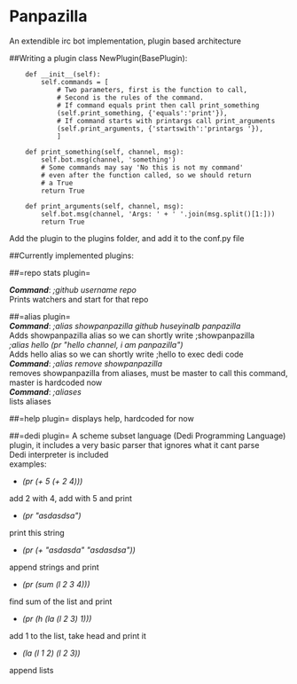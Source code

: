 Panpazilla
==========
An extendible irc bot implementation, plugin based architecture  

##Writing a plugin
    class NewPlugin(BasePlugin):

        def __init__(self):
            self.commands = [
                # Two parameters, first is the function to call,
                # Second is the rules of the command.
                # If command equals print then call print_something
                (self.print_something, {'equals':'print'}),
                # If command starts with printargs call print_arguments
                (self.print_arguments, {'startswith':'printargs '}),
                ]

        def print_something(self, channel, msg):
            self.bot.msg(channel, 'something')
            # Some commands may say 'No this is not my command'
            # even after the function called, so we should return
            # a True
            return True
            
        def print_arguments(self, channel, msg):
            self.bot.msg(channel, 'Args: ' + ' '.join(msg.split()[1:]))
            return True

Add the plugin to the plugins folder, and add it to the conf.py file  

##Currently implemented plugins:  

##=repo stats plugin=  

***Command***: *;github username repo*  
Prints watchers and start for that repo  

##=alias plugin=  
***Command***: *;alias showpanpazilla github huseyinalb panpazilla*  
Adds showpanpazilla alias so we can shortly write ;showpanpazilla  
*;alias hello (pr "hello channel, i am panpazilla")*  
Adds hello alias so we can shortly write ;hello to exec dedi code  
***Command***: *;alias remove showpanpazilla*  
removes showpanpazilla from aliases, must be master to call this command, master is hardcoded now  
***Command***: *;aliases*  
lists aliases  

##=help plugin=
displays help, hardcoded for now  

##=dedi plugin=
A scheme subset language (Dedi Programming Language) plugin, it includes a very basic parser that ignores what it cant parse  
Dedi interpreter is included  
examples:  

* *(pr (+ 5 (+ 2 4)))*

add 2 with 4, add with 5 and print

* *(pr "asdasdsa")*

print this string

* *(pr (+ "asdasda" "asdasdsa"))*

append strings and print

* *(pr (sum (l 2 3 4)))*

find sum of the list and print

* *(pr (h (la (l 2 3) 1)))*

add 1 to the list, take head and print it

* *(la (l 1 2) (l 2 3))*

append lists

